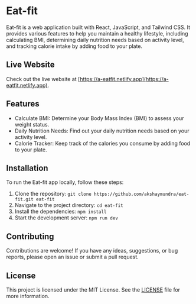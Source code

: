 # Eat-fit

Eat-fit is a web application built with React, JavaScript, and Tailwind CSS. It provides various features to help you maintain a healthy lifestyle, including calculating BMI, determining daily nutrition needs based on activity level, and tracking calorie intake by adding food to your plate.

## Live Website

Check out the live website at [https://a-eatfit.netlify.app](https://a-eatfit.netlify.app).

## Features

- Calculate BMI: Determine your Body Mass Index (BMI) to assess your weight status.
- Daily Nutrition Needs: Find out your daily nutrition needs based on your activity level.
- Calorie Tracker: Keep track of the calories you consume by adding food to your plate.

## Installation

To run the Eat-fit app locally, follow these steps:

1. Clone the repository: `git clone https://github.com/akshaymundra/eat-fit.git eat-fit`
2. Navigate to the project directory: `cd eat-fit`
3. Install the dependencies: `npm install`
4. Start the development server: `npm run dev`

## Contributing

Contributions are welcome! If you have any ideas, suggestions, or bug reports, please open an issue or submit a pull request.

## License

This project is licensed under the MIT License. See the [LICENSE](LICENSE) file for more information.